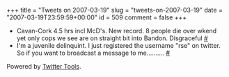+++
title = "Tweets on 2007-03-19"
slug = "tweets-on-2007-03-19"
date = "2007-03-19T23:59:59+00:00"
id = 509
comment = false
+++

*   Cavan-Cork 4.5 hrs  incl McD's. New record. 8 people die over wkend yet only cops we see are on straight bit into Bandon. Disgraceful [#](http://twitter.com/conoro/statuses/9710431)
*   I'm a juvenile delinquint. I just registered the username "rse" on twitter. So if you want to broadcast a message to me.......... [#](http://twitter.com/conoro/statuses/9787911)

Powered by [Twitter Tools](http://alexking.org/projects/wordpress).
